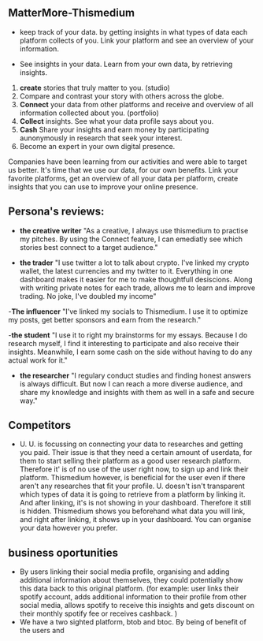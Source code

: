 ## MatterMore-Thismedium

- keep track of your data.
by getting insights in what types of data each platform collects of you.
Link your platform and see an overview of your information.

- See insights in your data.
Learn from your own data, by retrieving insights.

1. **create** stories that truly matter to you. (studio)
2. Compare and contrast your story with others across the globe.
3. **Connect** your data from other platforms and receive and overview of all information collected about you. (portfolio)
4. **Collect** insights. See what your data profile says about you.
5. **Cash** Share your insights and earn money by participating aunonymously in research that seek your interest.
6. Become an expert in your own digital presence. 

Companies have been learning from our activities and were able to target us better. 
It's time that we use our data, for our own benefits. Link your favorite platforms, get an overview of all your data per platform, create insights that you can use to improve your online presence.


## Persona's reviews:
- **the creative writer** "As a creative, I always use thismedium to practise my pitches. By using the Connect feature, I can emediatly see which stories best connect to a target audience."

- **the trader** "I use twitter a lot to talk about crypto. I've linked my crypto wallet, the latest currencies and my twitter to it. Everything in one dashboard makes it easier for me to make thoughtfull desiscions. Along with writing private notes for each trade, allows me to learn and improve trading. No joke, I've doubled my income"

-**The influencer** "I've linked my socials to Thismedium. I use it to optimize my posts, get better sponsors and earn from the research."

-**the student** "I use it to right my brainstorms for my essays. Because I do research myself, I find it interesting to participate and also receive their insights. Meanwhile, I earn some cash on the side without having to do any actual work for it."

-  **the researcher** "I regulary conduct studies and finding honest answers is always difficult. But now I can reach a more diverse audience, and share my knowledge and insights with them as well in a safe and secure way."


## Competitors
- U. 
	U. is focussing on connecting your data to researches and getting you paid. Their issue is that they need a certain amount of userdata, for them to start selling their platform as a good user research platform. Therefore it' is of no use of the user right now, to sign up and link their platform. Thismedium however, is beneficial for the user even if there aren't any researches that fit your profile. 
    U. doesn't isn't transparent which types of data it is going to retrieve from a platform by linking it. And after linking, it's is not showing in your dashboard. Therefore it still is hidden. Thismedium shows you beforehand what data you will link, and right after linking, it shows up in your dashboard. You can organise your data however you prefer.
    
## business oportunities
- By users linking their social media profile, organising and adding additional information about themselves, they could potentially show this data back to this original platform. (for example: user links their spotify account, adds additional information to their profile from other social media, allows spotify to receive this insights and gets discount on their monthly spotify fee or receives cashback. )
- We have a two sighted platform, btob and btoc. By being of benefit of the users and 
